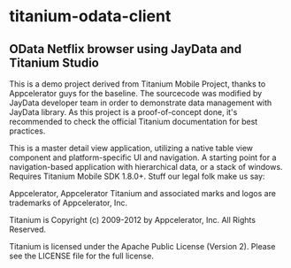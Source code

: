 titanium-odata-client
=====================

OData Netflix browser using JayData and Titanium Studio
-------------------------------------------------------

This is a demo project derived from Titanium Mobile Project, thanks to Appcelerator guys for the baseline.
The sourcecode was modified by JayData developer team in order to demonstrate data management with JayData library.
As this project is a proof-of-concept done, it's recommended to check the official Titanium documentation for best practices.

This is a master detail view application, utilizing a native table view component and platform-specific UI and navigation. A starting point for a navigation-based application with hierarchical data, or a stack of windows. Requires Titanium Mobile SDK 1.8.0+.
Stuff our legal folk make us say:

Appcelerator, Appcelerator Titanium and associated marks and logos are 
trademarks of Appcelerator, Inc. 

Titanium is Copyright (c) 2009-2012 by Appcelerator, Inc. All Rights Reserved.

Titanium is licensed under the Apache Public License (Version 2). Please
see the LICENSE file for the full license.
